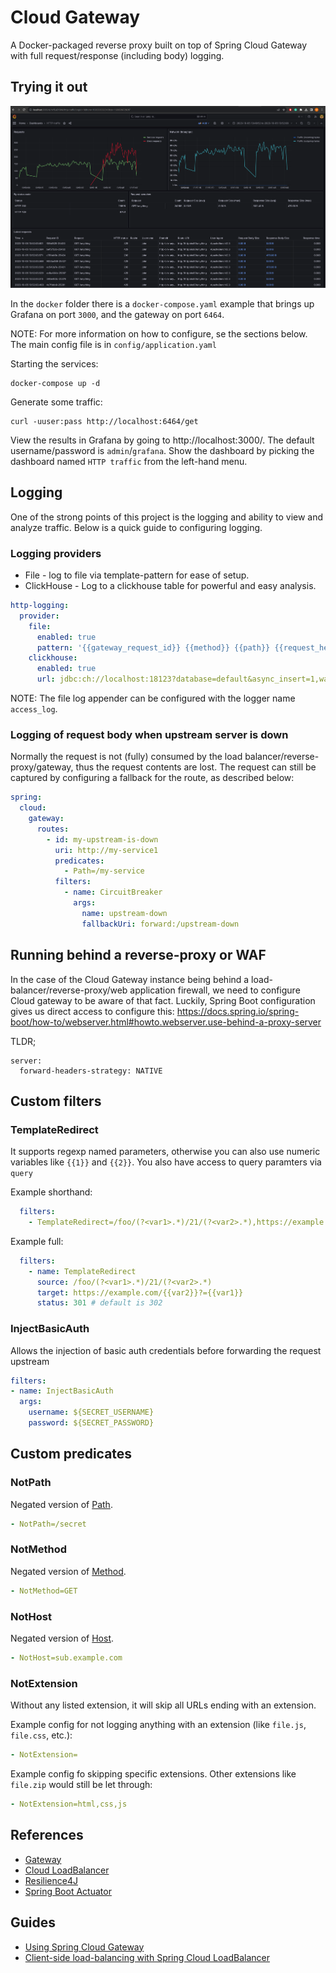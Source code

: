 # Cloud Gateway

A Docker-packaged reverse proxy built on top of Spring Cloud Gateway with full request/response (including body) logging.

## Trying it out

<img src="doc/basic_dashboard.png" alt= "Simple overview dashboard">

In the `docker` folder there is a `docker-compose.yaml` example that brings up Grafana on port `3000`, and the gateway
on port `6464`.

NOTE: For more information on how to configure, se the sections below. The main config file is
in `config/application.yaml`

Starting the services:

```shell
docker-compose up -d
```

Generate some traffic:

```shell
curl -uuser:pass http://localhost:6464/get
```

View the results in Grafana by going to http://localhost:3000/. The default username/password is `admin`/`grafana`. Show
the dashboard by picking the dashboard named `HTTP traffic` from the left-hand menu.

## Logging

One of the strong points of this project is the logging and ability to view and analyze traffic. Below is a quick guide
to configuring logging.

### Logging providers

* File - log to file via template-pattern for ease of setup.
* ClickHouse - Log to a clickhouse table for powerful and easy analysis.

```yaml
http-logging:
  provider:
    file:
      enabled: true
      pattern: '{{gateway_request_id}} {{method}} {{path}} {{request_headers["Content-Length"][0]}} {{status}}'
    clickhouse:
      enabled: true
      url: jdbc:ch://localhost:18123?database=default&async_insert=1,wait_for_async_insert=0
```

NOTE: The file log appender can be configured with the logger name `access_log`.

### Logging of request body when upstream server is down

Normally the request is not (fully) consumed by the load balancer/reverse-proxy/gateway, thus the request contents are
lost. The request can still be captured by configuring a fallback for the route, as described below:

```yaml
spring:
  cloud:
    gateway:
      routes:
        - id: my-upstream-is-down
          uri: http://my-service1
          predicates:
            - Path=/my-service
          filters:
            - name: CircuitBreaker
              args:
                name: upstream-down
                fallbackUri: forward:/upstream-down
```

## Running behind a reverse-proxy or WAF
In the case of the Cloud Gateway instance being behind a load-balancer/reverse-proxy/web application firewall, we need to configure Cloud gateway to be aware of that fact. Luckily, Spring Boot configuration gives us direct access to configure this: https://docs.spring.io/spring-boot/how-to/webserver.html#howto.webserver.use-behind-a-proxy-server

TLDR;
```
server:
  forward-headers-strategy: NATIVE
```

## Custom filters


### TemplateRedirect
It supports regexp named parameters, otherwise you can also use numeric variables like `{{1}}` and `{{2}}`. You also have access to query paramters via `query`

Example shorthand:
```yaml
  filters:
    - TemplateRedirect=/foo/(?<var1>.*)/21/(?<var2>.*),https://example.com/{{var2}}?={{var1}},302
```

Example full:
```yaml
  filters:
    - name: TemplateRedirect
      source: /foo/(?<var1>.*)/21/(?<var2>.*)
      target: https://example.com/{{var2}}?={{var1}}
      status: 301 # default is 302
```


### InjectBasicAuth
Allows the injection of basic auth credentials before forwarding the request upstream

```yaml
filters:
- name: InjectBasicAuth
  args:
    username: ${SECRET_USERNAME}
    password: ${SECRET_PASSWORD}
```

## Custom predicates

### NotPath
Negated version of [Path](https://cloud.spring.io/spring-cloud-gateway/multi/multi_gateway-request-predicates-factories.html#_path_route_predicate_factory).

```yaml
- NotPath=/secret
```

### NotMethod
Negated version of [Method](https://cloud.spring.io/spring-cloud-gateway/multi/multi_gateway-request-predicates-factories.html#_method_route_predicate_factory).
```yaml
- NotMethod=GET
```

### NotHost
Negated version of [Host](https://cloud.spring.io/spring-cloud-gateway/multi/multi_gateway-request-predicates-factories.html#_host_route_predicate_factory).

```yaml
- NotHost=sub.example.com
```

### NotExtension
Without any listed extension, it will skip all URLs ending with an extension.

Example config for not logging anything with an extension (like `file.js`, `file.css`, etc.):
```yaml
- NotExtension=
```

Example config fo skipping specific extensions. Other extensions like `file.zip` would still be let through:
```yaml
- NotExtension=html,css,js
```

## References

* [Gateway](https://docs.spring.io/spring-cloud-gateway/docs/current/reference/html/)
* [Cloud LoadBalancer](https://docs.spring.io/spring-cloud-commons/docs/current/reference/html/#spring-cloud-loadbalancer)
* [Resilience4J](https://docs.spring.io/spring-cloud-circuitbreaker/docs/current/reference/html/#configuring-resilience4j-circuit-breakers)
* [Spring Boot Actuator](https://docs.spring.io/spring-boot/docs/3.0.4/reference/htmlsingle/#actuator)

## Guides

* [Using Spring Cloud Gateway](https://github.com/spring-cloud-samples/spring-cloud-gateway-sample)
* [Client-side load-balancing with Spring Cloud LoadBalancer](https://spring.io/guides/gs/spring-cloud-loadbalancer/)
